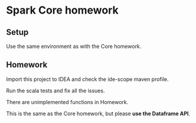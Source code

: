 # Spark Core homework

## Setup

Use the same environment as with the Core homework.

## Homework

Import this project to IDEA and check the ide-scope maven profile.

Run the scala tests and fix all the issues.

There are unimplemented functions in Homework.

This is the same as the Core homework, but please **use the Dataframe API**.
